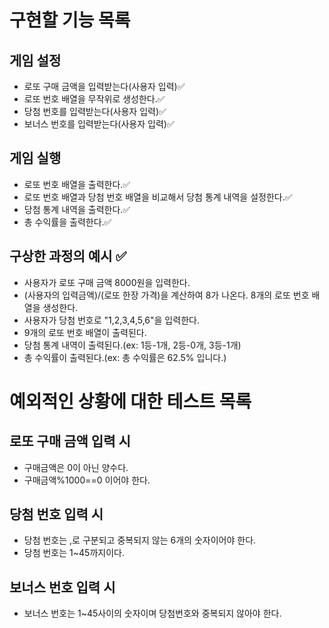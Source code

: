 # 구현할 기능 목록

## 게임 설정

- 로또 구매 금액을 입력받는다(사용자 입력)✅
- 로또 번호 배열을 무작위로 생성한다.✅
- 당첨 번호를 입력받는다(사용자 입력)✅
- 보너스 번호를 입력받는다(사용자 입력)✅

## 게임 실행

- 로또 번호 배열을 출력한다.✅
- 로또 번호 배열과 당첨 번호 배열을 비교해서 당첨 통계 내역을 설정한다.✅
- 당첨 통계 내역을 출력한다.✅
- 총 수익률을 출력한다.✅

## 구상한 과정의 예시 ✅

- 사용자가 로또 구매 금액 8000원을 입력한다.
- (사용자의 입력금액)/(로또 한장 가격)을 계산하여 8가 나온다. 8개의 로또 번호 배열을 생성한다.
- 사용자가 당첨 번호로 "1,2,3,4,5,6"을 입력한다.
- 9개의 로또 번호 배열이 출력된다.
- 당첨 통계 내역이 출력된다.(ex: 1등-1개, 2등-0개, 3등-1개)
- 총 수익률이 출력된다.(ex: 총 수익률은 62.5% 입니다.)

# 예외적인 상황에 대한 테스트 목록

## 로또 구매 금액 입력 시

- 구매금액은 0이 아닌 양수다.
- 구매금액%1000==0 이어야 한다.

## 당첨 번호 입력 시

- 당첨 번호는 ,로 구분되고 중복되지 않는 6개의 숫자이어야 한다.
- 당첨 번호는 1~45까지이다.

## 보너스 번호 입력 시

- 보너스 번호는 1~45사이의 숫자이며 당첨번호와 중복되지 않아야 한다.
